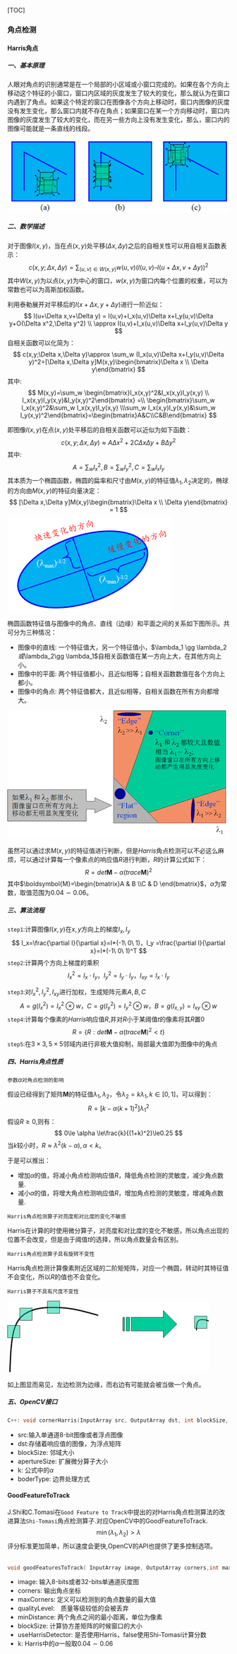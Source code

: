 [TOC]

### 角点检测

#### Harris角点

##### 一、基本原理

人眼对角点的识别通常是在一个局部的小区域或小窗口完成的。如果在各个方向上移动这个特征的小窗口，窗口内区域的灰度发生了较大的变化，那么就认为在窗口内遇到了角点。如果这个特定的窗口在图像各个方向上移动时，窗口内图像的灰度没有发生变化，那么窗口内就不存在角点；如果窗口在某一个方向移动时，窗口内图像的灰度发生了较大的变化，而在另一些方向上没有发生变化，那么，窗口内的图像可能就是一条直线的线段。

![](./figs/fig1.png)



##### 二、数学描述

对于图像$I(x,y)$，当在点$(x,y)$处平移$(\Delta x,\Delta y)$之后的自相关性可以用自相关函数表示：
$$
c(x,y;\Delta x,\Delta y) = \sum_{(u,v)\in W(x,y)}w(u,v)(I(u,v) – I(u+\Delta x,v+\Delta y))^2
$$
其中$W(x,y)$为以点$(x,y)$为中心的窗口，$w(x,y)$为窗口内每个位置的权重，可以为常数也可以为高斯加权函数。

利用泰勒展开对平移后的$I(x+\Delta x,y+\Delta y)$进行一阶近似：
$$
I(u+\Delta x,v+\Delta y) = I(u,v)+I_x(u,v)\Delta x+I_y(u,v)\Delta y+O(\Delta x^2,\Delta y^2) \\ 
\approx I(u,v)+I_x(u,v)\Delta x+I_y(u,v)\Delta y
$$
自相关函数可以化简为：
$$
c(x,y;\Delta x,\Delta y)\approx \sum_w (I_x(u,v)\Delta x+I_y(u,v)\Delta y)^2=[\Delta x,\Delta y]M(x,y)\begin{bmatrix}\Delta x \\ \Delta y\end{bmatrix}
$$
其中:
$$
M(x,y)=\sum_w \begin{bmatrix}I_x(x,y)^2&I_x(x,y)I_y(x,y) \\ I_x(x,y)I_y(x,y)&I_y(x,y)^2\end{bmatrix} =\\ \begin{bmatrix}\sum_w I_x(x,y)^2&\sum_w I_x(x,y)I_y(x,y) \\\sum_w I_x(x,y)I_y(x,y)&\sum_w I_y(x,y)^2\end{bmatrix}=\begin{bmatrix}A&C\\C&B\end{bmatrix}
$$

即图像$I(x,y)$在点$(x,y)$处平移后的自相关函数可以近似为如下函数：
$$
c(x,y;\Delta x,\Delta y)\approx A\Delta x^2+2C\Delta x\Delta y+B\Delta y^2
$$
其中:
$$
A=\sum_w I_x^2, B=\sum_w I_y^2,C=\sum_w I_x I_y
$$
其本质为一个椭圆函数，椭圆的扁率和尺寸由$M(x,y)$的特征值$\lambda_1 ,\lambda_2$决定的，椭球的方向由$M(x,y)$的特征向量决定：
$$
[\Delta x,\Delta y]M(x,y)\begin{bmatrix}\Delta x \\ \Delta y\end{bmatrix} = 1
$$
![](./figs/fig2.png)

椭圆函数特征值与图像中的角点、直线（边缘）和平面之间的关系如下图所示。共可分为三种情况：

- 图像中的直线: 一个特征值大，另一个特征值小，$\lambda_1 \gg \lambda_2 $或$\lambda_2\gg \lambda_1$自相关函数值在某一方向上大，在其他方向上小。
- 图像中的平面: 两个特征值都小，且近似相等；自相关函数数值在各个方向上都小。
- 图像中的角点: 两个特征值都大，且近似相等，自相关函数在所有方向都增大。

![](./figs/fig3.png)

虽然可以通过求$M(x,y)$的特征值进行判断，但是$Harris$角点检测可以不必这么麻烦，可以通过计算每一个像素点的响应值$R$进行判断，$R$的计算公式如下：
$$
R=det \boldsymbol{M} - \alpha(trace\boldsymbol{M})^2
$$
其中$\boldsymbol{M}=\begin{bmatrix}A & B \\C & D \end{bmatrix}$，$\alpha$为常数，取值范围为$0.04\sim0.06$。



##### 三、算法流程

`step1`:计算图像$I(x,y)$在$x,y$方向上的梯度$I_x,I_y$
$$
I_x=\frac{\partial I}{\partial x}=I*(-1\ 0\ 1)，I_y =\frac{\partial I}{\partial x}=I*(-1\ 0\ 1)^T
$$
`step2`:计算两个方向上梯度的乘积
$$
I_x^2=I_x\cdot I_y，I_y^2=I_y\cdot I_y，I_{xy}=I_x\cdot I_y
$$

`step3`:对$I_x^2,I_y^2,I_{xy}$进行加权，生成矩阵元素$A,B,C$
$$
A=g(I_x^2)=I_x^2\otimes w，C=g(I_y^2)=I_y^2\otimes w，B=g(I_{x,y})=I_{xy}\otimes w
$$
`step4`:计算每个像素的$Harris$响应值$R$,并对$R$小于某阈值$t$的像素将其$R$置0
$$
R=\{R:det \boldsymbol{M} - \alpha(trace\boldsymbol{M})^2<t\}
$$
`step5`:在$3\times3,5\times5$邻域内进行非极大值抑制，局部最大值即为图像中的角点



##### 四、Harris角点性质

`参数`$\alpha$`对角点检测的影响`

假设已经得到了矩阵$\boldsymbol{M}$的特征值$\lambda_1,\lambda_2$，令$\lambda_2=k\lambda_1,k\in[0,1]$，可以得到：
$$
R = [k-\alpha(k+1)^2]\lambda_1^2
$$
假设$R\ge0$,则有：
$$
0\le \alpha \le\frac{k}{(1+k)^2}\le0.25
$$
当$k$较小时，$R\approx\lambda^2 (k-\alpha),\alpha < k$。

于是可以推出：

+ 增加$\alpha$的值，将减小角点检测响应值$R$，降低角点检测的灵敏度，减少角点数量.
+ 减小$\alpha$的值，将增大角点检测响应值$R$，增加角点检测的灵敏度，增减角点数量.

`Harris角点检测算子对亮度和对比度的变化不敏感`

Harris在计算的时使用微分算子，对亮度和对比度的变化不敏感，所以角点出现的位置不会改变，但是由于阈值$t$的选择，所以角点数量会有区别。

`Harris角点检测算子具有旋转不变性`

Harris角点检测计算像素附近区域的二阶矩矩阵，对应一个椭圆，转动时其特征值不会变化，所以$R$的值也不会变化。

`Harris算子不具有尺度不变性`

![](./figs/fig4.png)

如上图显而易见，左边检测为边缘，而右边有可能就会被当做一个角点。



##### 五、OpenCV接口

```c++
C++: void cornerHarris(InputArray src, OutputArray dst, int blockSize, int apertureSize, double k, int borderType = BORDER_DEFAULT);
```

+ src:输入单通道8-bit图像或者浮点图像
+ dst:存储着响应值的图像，为浮点矩阵
+ blockSize: 邻域大小
+ apertureSize: 扩展微分算子大小
+ k: 公式中的$\alpha$
+ boderType: 边界处理方式



#### GoodFeatureToTrack

J.Shi和C.Tomasi在`Good Feature to Track`中提出的对Harris角点检测算法的改进算法`Shi-Tomasi`角点检测算子.对应OpenCV中的GoodFeatureToTrack.
$$
\min(\lambda_1,\lambda_2) \gt \lambda
$$
评分标准更加简单，所以速度会更快,OpenCV的API也提供了更多控制选项。

```c++

void goodFeaturesToTrack( InputArray image, OutputArray corners,int maxCorners, double qualityLevel, double minDistance,InputArray mask=noArray(), int blockSize=3,bool useHarrisDetector=false, double k=0.04 );
```

+ image: 输入8-bits或者32-bits单通道灰度图
+ corners: 输出角点坐标
+ maxCorners: 定义可以检测到的角点数量的最大值
+ qualityLevel:　质量等级较低的会被丢弃
+ minDistance: 两个角点之间的最小距离，单位为像素
+ blockSize: 计算协方差矩阵的时候窗口的大小
+ useHarrisDetector: 是否使用Harris，false使用Shi-Tomasi计算分数
+ k: Harris中的$\alpha$一般取$0.04\sim0.06$
